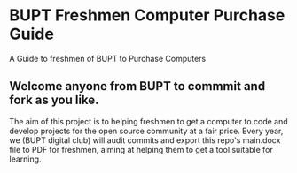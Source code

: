 # BUPT Freshmen Computer Purchase Guide
 A Guide to freshmen of BUPT to Purchase Computers
## Welcome anyone from BUPT to commmit and fork as you like. ##
The aim of this project is to helping freshmen to get a computer to code and develop projects for the open source community at a fair price.
Every year, we (BUPT digital club) will audit commits and export this repo's main.docx file to PDF for freshmen, aiming at helping them to get a tool suitable for learning.
